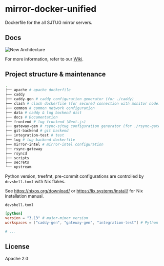 # mirror-docker-unified

Dockerfile for the all SJTUG mirror servers.

## Docs

![New Architecture](docs/images/new-arch.png)

For more information, refer to our [Wiki](https://github.com/sjtug/mirror-docker-unified/wiki).

## Project structure & maintenance

```sh
.
├── apache # apache dockerfile
├── caddy
├── caddy-gen # caddy configuration generator (for ./caddy)
├── clash # clash dockerfile (for secured connection with monitor node)
├── common # common network configuration
├── data # caddy & lug backend dist
├── docs # Documentation
├── frontend # lug frontend (Next.js)
├── gateway-gen # rsync-sjtug configuration generator (for ./rsync-gateway)
├── git-backend # git backend
├── integration-test # test
├── lug # lug backend dockerfile
├── mirror-intel # mirror-intel configuration
├── rsync-gateway
├── rsyncd
├── scripts
├── secrets
└── upstream
```

Python version, treefmt, pre-commit configurations are controlled by `devshell.toml` with Nix flakes.

See <https://nixos.org/download/> or <https://lix.systems/install/> for Nix installation manual.

`devshell.toml`

```toml
[python]
version = "3.13" # major-minor version
workspaces = ["caddy-gen", "gateway-gen", "integration-test"] # Python workspaces with uv.lock

# ...
```

## License

Apache 2.0

